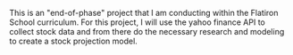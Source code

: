 This is an "end-of-phase" project that I am conducting within the Flatiron School curriculum. For this project, I  will use the yahoo finance API to collect stock data and from there do the necessary research and modeling to create a stock projection model.
